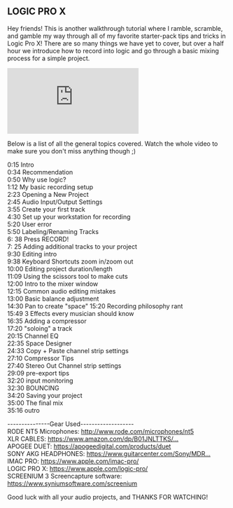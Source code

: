 ## LOGIC PRO X

Hey friends! This is another walkthrough tutorial where I ramble, scramble, and gamble my way through all of my favorite starter-pack tips and tricks in Logic Pro X! There are so many things we have yet to cover, but over a half hour we introduce how to record into logic and go through a basic mixing process for a simple project.

<iframe src="https://www.youtube.com/embed/QwGC7xsjHkE" title="YouTube video player" frameborder="0" allow="accelerometer; autoplay; clipboard-write; encrypted-media; gyroscope; picture-in-picture" allowfullscreen></iframe>

Below is a list of all the general topics covered. Watch the whole video to make sure you don't miss anything though ;)

0:15​ Intro  
0:34​ Recommendation  
0:50​ Why use logic?  
1:12​ My basic recording setup  
2:23​ Opening a New Project  
2:45​ Audio Input/Output Settings  
3:55​ Create your first track  
4:30​ Set up your workstation for recording  
5:20​ User error  
5:50​ Labeling/Renaming Tracks  
6: 38 Press RECORD!  
7: 25 Adding additional tracks to your project  
9:30​ Editing intro  
9:38​ Keyboard Shortcuts zoom in/zoom out  
10:00​ Editing project duration/length  
11:09​ Using the scissors tool to make cuts  
12:00​ Intro to the mixer window  
12:15​ Common audio editing mistakes  
13:00​ Basic balance adjustment  
14:30​ Pan to create "space" 
15:20​ Recording philosophy rant  
15:49​ 3 Effects every musician should know  
16:35​ Adding a compressor  
17:20​ "soloing" a track  
20:15​ Channel EQ  
22:35​ Space Designer  
24:33​ Copy + Paste channel strip settings  
27:10​ Compressor Tips  
27:40​ Stereo Out Channel strip settings  
29:09​ pre-export tips  
32:20​ input monitoring  
32:30​ BOUNCING  
34:20​ Saving your project  
35:00​ The final mix  
35:16​ outro

---------------Gear Used-------------------  
RODE NT5 Microphones: http://www.rode.com/microphones/nt5​  
XLR CABLES: https://www.amazon.com/dp/B01JNLTTKS/...​  
APOGEE DUET: https://apogeedigital.com/products/duet​  
SONY AKG HEADPHONES: https://www.guitarcenter.com/Sony/MDR...​  
IMAC PRO: https://www.apple.com/imac-pro/​  
LOGIC PRO X: https://www.apple.com/logic-pro/​  
SCREENIUM 3 Screencapture software: https://www.syniumsoftware.com/screenium​  

Good luck with all your audio projects, and THANKS FOR WATCHING!
